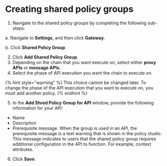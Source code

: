 # Creating shared policy groups

1. Navigate to the shared policy groups by completing the following sub-steps:

&#x20;       a.  Navigate to **Settings**, and then click **Gateway**.

&#x20;       b.  Click **Shared Policy Group**.

2. Click **Add Shared Policy Group**.
3. Depending on the chain that you want execute on, select either **proxy APIs** or **message APIs**.
4. Select the phase of API execution you want the chain to execute on.

{% hint style="warning" %}
This choice cannot be changed later. To change the phase of the API execution that you want to execute on, you must add another policy.
{% endhint %}

5. In the **Add Shred Policy Group for API** window, provide the following information for your API:

* Name
* Description
* Prerequisite message. When the group is used in an API, the prerequisite message is a text warning that is shown in the policy studio. This message indicates to users that the shared policy group requires additional configuration in the API to function. For example, context attributes.

6. Click **Save**.
